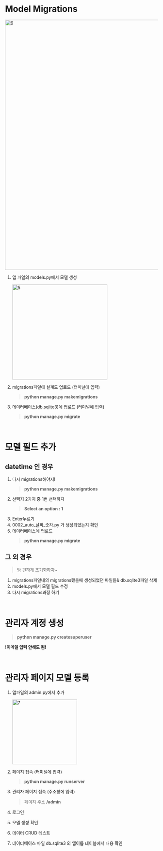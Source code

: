 # Model Migrations
<img width="822" alt="6" src="https://user-images.githubusercontent.com/108795647/227435970-660e9653-8a0f-4334-bbf4-6c8e01fdd717.png">

1. 앱 파일의 models.py에서 모델 생성

    <img width="313" alt="5" src="https://user-images.githubusercontent.com/108795647/227436029-baad0218-22bd-48d8-9e30-732e53aa458a.png">

2. migrations파일에 설계도 업로드 (터미널에 입력)  
    > **python manage.py makemigrations**
3. 데이터베이스(db.sqlite3)에 업로드 (터미널에 입력)
    > **python manage.py migrate**

<br/>

# 모델 필드 추가
## datetime 인 경우
1. 다시 migrations해야지!
    > **python manage.py makemigrations**
2. 선택지 2가지 중 1번 선택하자
    > **Select an option : 1**
3. Enter누르기
4. 0002_auto_날짜_숫자.py 가 생성되었는지 확인
5. 데이터베이스에 업로드
    >**python manage.py migrate**
## 그 외 경우
> 맘 편하게 초기화하자~

1. migrations파일내의 migrations했을때 생성되었던 파일들& db.sqlite3파일 삭제
2. models.py에서 모델 필드 수정
3. 다시 migrations과정 하기

<br/>

# 관리자 계정 생성
> **python manage.py createsuperuser**

**!이메일 입력 안해도 됨!**

<br/>

# 관리자 페이지 모델 등록
1. 앱파일의 admin.py에서 추가

    <img width="213" alt="7" src="https://user-images.githubusercontent.com/108795647/227435995-f3cf750a-6c6b-4c8d-912c-794683807f83.png">
2. 페이지 접속 (터미널에 입력)
    > **python manage.py runserver**
3. 관리자 페이지 접속 (주소창에 입력)
    > 페이지 주소 **/admin**
4. 로그인
5. 모델 생성 확인
6. 데이터 CRUD 테스트
7. 데이터베이스 파일 db.sqlite3 의 앱이름 테이블에서 내용 확인
